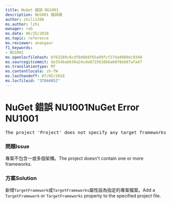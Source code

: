 ```yaml
---
title: NuGet 錯誤 NU1001
description: NU1001 錯誤碼
author: zhili1208
ms.author: lzhi
manager: rob
ms.date: 06/25/2018
ms.topic: reference
ms.reviewer: anangaur
f1_keywords:
- NU1001
ms.openlocfilehash: bf63289c6cdf8d668f65a99fcf274a9980dc9340
ms.sourcegitcommit: 8e3546ab630a24cde8725610b6a68f8eb87afa47
ms.translationtype: MT
ms.contentlocale: zh-TW
ms.lasthandoff: 07/05/2018
ms.locfileid: "37844052"
---
```

# <a name="nuget-error-nu1001"></a><span data-ttu-id="bb80f-103">NuGet 錯誤 NU1001</span><span class="sxs-lookup"><span data-stu-id="bb80f-103">NuGet Error NU1001</span></span>

<pre>The project 'Project' does not specify any target frameworks in 'ProjectFile'</pre>

### <a name="issue"></a><span data-ttu-id="bb80f-104">問題</span><span class="sxs-lookup"><span data-stu-id="bb80f-104">Issue</span></span>
<span data-ttu-id="bb80f-105">專案不包含一或多個架構。</span><span class="sxs-lookup"><span data-stu-id="bb80f-105">The project doesn't contain one or more frameworks.</span></span>

### <a name="solution"></a><span data-ttu-id="bb80f-106">方案</span><span class="sxs-lookup"><span data-stu-id="bb80f-106">Solution</span></span>
<span data-ttu-id="bb80f-107">新增`TargetFramework`或`TargetFrameworks`屬性設為指定的專案檔案。</span><span class="sxs-lookup"><span data-stu-id="bb80f-107">Add a `TargetFramework` or `TargetFrameworks` property to the specified project file.</span></span>
